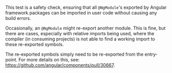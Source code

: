 This test is a safety check, ensuring that all `@NgModule`'s exported by Angular framework
packages can be imported in user code without causing any build errors.

Occasionally, an `@NgModule` might re-export another module. This is fine, but there are
cases, especially with relative imports being used, where the compiler (in consuming projects)
is not able to find a working import to these re-exported symbols.

The re-exported symbols simply need to be re-exported from the entry-point. For more details
on this, see: https://github.com/angular/components/pull/30667.
